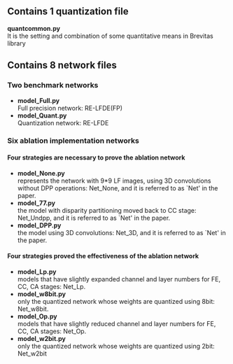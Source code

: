 ## Contains 1 quantization file
__quantcommon.py__  
It is the setting and combination of some quantitative means in Brevitas library

## Contains 8 network files

### Two benchmark networks

- __model_Full.py__  
  Full precision network: RE-LFDE(FP)
- __model_Quant.py__  
  Quantization network: RE-LFDE

### Six ablation implementation networks

#### Four strategies are necessary to prove the ablation network

- __model_None.py__  
  represents the network with 9*9 LF images, using 3D convolutions without DPP operations: Net_None, and it is referred to as `Net' in the paper.
- __model_77.py__  
  the model with disparity partitioning moved back to CC stage: Net_Undpp, and it is referred to as `Net' in the paper.
- __model_DPP.py__  
  the model using 3D convolutions: Net_3D, and it is referred to as `Net' in the paper.



#### Four strategies proved the effectiveness of the ablation network

- __model_Lp.py__  
  models that have slightly expanded channel and layer numbers for FE, CC, CA stages: Net_Lp.
- __model_w8bit.py__  
  only the quantized network whose weights are quantized using 8bit: Net_w8bit.
- __model_Op.py__  
  models that have slightly reduced channel and layer numbers for FE, CC, CA stages: Net_Op.
- __model_w2bit.py__  
  only the quantized network whose weights are quantized using 2bit: Net_w2bit

